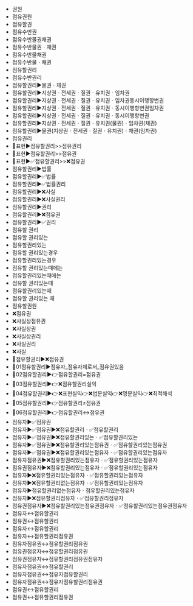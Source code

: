 - 권원
- 점유권원
- 점유할권
- 점유수반권
- 점유수반물권채권
- 점유수반물권ㆍ채권
- 점유수반물채권
- 점유수반물ㆍ채권
- 점유할권리
- 점유수반권리
- 점유할권리▶️물권ㆍ채권
- 점유할권리▶️지상권ㆍ전세권ㆍ질권ㆍ유치권ㆍ임차권
- 점유할권리▶️지상권ㆍ전세권ㆍ질권ㆍ유치권ㆍ임차권동시이행항변권
- 점유할권리▶️지상권ㆍ전세권ㆍ질권ㆍ유치권ㆍ동시이행항변권임차권
- 점유할권리▶️지상권ㆍ전세권ㆍ질권ㆍ유치권ㆍ동시이행항변권
- 점유할권리▶️지상권ㆍ전세권ㆍ질권ㆍ유치권(물권)ㆍ임차권(채권)
- 점유할권리▶️물권(지상권ㆍ전세권ㆍ질권ㆍ유치권)ㆍ채권(임차권)
- 점유권리
- 📌표현▶️점유할권리>>점유권리
- 📌표현▶️점유할권리>>점유권
- 📌표현▶️✅점유할권리>>❌점유권
- 점유할권리▶️법률
- 점유할권리▶️✅법률
- 점유할권리▶️✅법률권리
- 점유할권리▶️❌사실
- 점유할권리▶️❌사실권리
- 점유할권리▶️권리
- 점유할권리▶️❌점유권
- 점유할권리▶️✅권리
- 점유할 권리
- 점유할 권리있는
- 점유할권리있는
- 점유할 권리있는경우
- 점유할권리있는경우
- 점유할 권리있는때에는
- 점유할권리있는때에는
- 점유할 권리있는때
- 점유할권리있는때
- 점유할 권리있는 때
- 점유할권원
- ❌점유권
- ❌사실상점유권
- ❌사실상권
- ❌사실상권리
- ❌사실권리
- ❌사실
- 📌점유할권리▶️❌점유권
- 📌01점유할권리▶️점유자_점유자체로서_점유권있음
- 📌02점유할권리▶️👉점유할권리=점유권
- 📌03점유할권리▶️👉❌점유할권리실익
- 📌04점유할권리▶️👉❌표현실익👉❌법문실익👉❌명문실익👉❌최적해석
- 📌05점유할권리▶️👉점유할권리≠점유권
- 📌06점유할권리▶️👉점유할권리↔️점유권
- 점유자▶️✅점유권
- 점유자▶️✅점유권▶️❌점유할권리ㆍ✅점유할권리
- 점유자▶️✅점유권▶️❌점유할권리있는ㆍ✅점유할권리있는
- 점유자▶️✅점유권▶️❌점유할권리있는점유권ㆍ✅점유할권리있는점유권
- 점유자▶️✅점유권▶️❌점유할권리있는점유자ㆍ✅점유할권리있는점유자
- 점유자점유권▶️❌점유할권리있는점유자ㆍ✅점유할권리있는점유자
- 점유권점유자▶️❌점유할권리있는점유자ㆍ✅점유할권리있는점유자
- 점유자▶️❌점유할권리있는점유자ㆍ✅점유할권리있는점유자
- 점유자▶️❌점유할권리없는점유자ㆍ✅점유할권리있는점유자
- 점유자▶️점유할권리없는점유자ㆍ점유할권리있는점유자
- 점유자▶️❌점유할권리점유자ㆍ✅점유할권리점유자
- 점유권점유자▶️❌점유할권리있는점유권점유자ㆍ✅점유할권리있는점유권점유자
- 점유자↔점유할권리
- 점유권↔점유할권리
- 점유자↔️점유할권리
- 점유자↔️점유할권리점유권
- 점유자점유권↔️점유할권리점유권
- 점유권점유자↔️점유할권리점유권
- 점유권점유자↔️점유할권리점유권점유자
- 점유자점유권↔️점유할권리
- 점유자점유권↔️점유자점유할권리
- 점유자점유권↔️점유자점유할권리점유권
- 점유권↔️점유할권리
- 점유권↔️점유할권리점유권